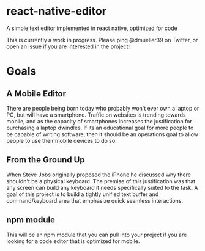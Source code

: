# react-native-editor
A simple text editor implemented in react native, optimized for code

This is currently a work in progress. Please ping @dmueller39 on Twitter, or open an issue if you are interested in the project!

# Goals
## A Mobile Editor
There are people being born today who probably won't ever own a laptop or PC, but will have a smartphone. Traffic on websites is trending towards mobile, and as the capacity of smartphones increases the justification for purchasing a laptop dwindles. If its an educational goal for more people to be capable of writing software, then it should be an operations goal to allow people to use their mobile devices to do so.

## From the Ground Up
When Steve Jobs originally proposed the iPhone he discussed why there shouldn't be a physical keyboard. The premise of this justification was that any screen can build any keyboard it needs specifically suited to the task. A goal of this project is to build a tightly unified text buffer and command/keyboard area that emphasize quick seamless interactions.

## npm module
This will be an npm module that you can pull into your project if you are looking for a code editor that is optimized for mobile.